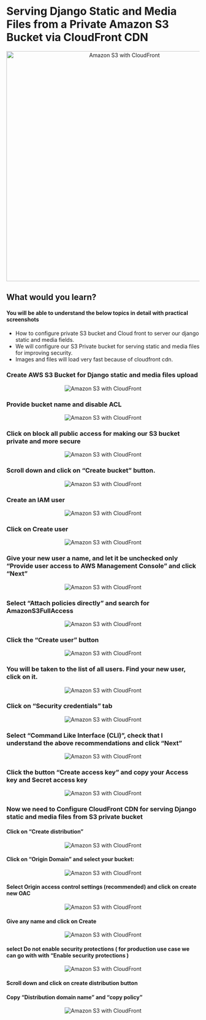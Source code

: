 # Serving Django Static and Media Files from a Private Amazon S3 Bucket via CloudFront CDN

<p align="center">
  <img src="https://github.com/shagorrobidas/amazon-S3-bucket-via-cloudfront-CDN/blob/main/image/1.webp?raw=true" alt="Amazon S3 with CloudFront" width="600">
</p>

## What would you learn?
#### **You will be able to understand the below topics in detail with practical screenshots**
- How to configure private S3 bucket and Cloud front to server our django static and media fields.
- We will configure our S3 Private bucket for serving static and media files for improving security.
- Images and files will load very fast because of cloudfront cdn.


### Create AWS S3 Bucket for Django static and media files upload
<p align="center">
  <img src="https://github.com/shagorrobidas/amazon-S3-bucket-via-cloudfront-CDN/blob/main/image/2.webp?raw=true" alt="Amazon S3 with CloudFront" >
</p>

### Provide bucket name and disable ACL

<p align="center">
  <img src="https://github.com/shagorrobidas/amazon-S3-bucket-via-cloudfront-CDN/blob/main/image/3.webp?raw=true" alt="Amazon S3 with CloudFront">
</p>

### Click on block all public access for making our S3 bucket private and more secure

<p align="center">
  <img src="https://github.com/shagorrobidas/amazon-S3-bucket-via-cloudfront-CDN/blob/main/image/4.webp?raw=true" alt="Amazon S3 with CloudFront">
</p>

### Scroll down and click on “Create bucket” button.
<p align="center">
  <img src="https://github.com/shagorrobidas/amazon-S3-bucket-via-cloudfront-CDN/blob/main/image/5.webp?raw=true" alt="Amazon S3 with CloudFront">
</p>

### Create an IAM user
<p align="center">
  <img src="https://github.com/shagorrobidas/amazon-S3-bucket-via-cloudfront-CDN/blob/main/image/6.webp?raw=true" alt="Amazon S3 with CloudFront">
</p>

### Click on Create user
<p align="center">
  <img src="https://github.com/shagorrobidas/amazon-S3-bucket-via-cloudfront-CDN/blob/main/image/7.webp?raw=true" alt="Amazon S3 with CloudFront">
</p>

### Give your new user a name, and let it be unchecked only “Provide user access to AWS Management Console” and click “Next”
<p align="center">
  <img src="https://github.com/shagorrobidas/amazon-S3-bucket-via-cloudfront-CDN/blob/main/image/8.webp?raw=true" alt="Amazon S3 with CloudFront">
</p>

### Select “Attach policies directly” and search for AmazonS3FullAccess
<p align="center">
  <img src="https://github.com/shagorrobidas/amazon-S3-bucket-via-cloudfront-CDN/blob/main/image/9.webp?raw=true" alt="Amazon S3 with CloudFront">
</p>

### Click the “Create user” button
<p align="center">
  <img src="https://github.com/shagorrobidas/amazon-S3-bucket-via-cloudfront-CDN/blob/main/image/10.webp?raw=true" alt="Amazon S3 with CloudFront">
</p>

### You will be taken to the list of all users. Find your new user, click on it.
<p align="center">
  <img src="https://github.com/shagorrobidas/amazon-S3-bucket-via-cloudfront-CDN/blob/main/image/11.webp?raw=true" alt="Amazon S3 with CloudFront">
</p>

### Click on “Security credentials” tab
<p align="center">
  <img src="https://github.com/shagorrobidas/amazon-S3-bucket-via-cloudfront-CDN/blob/main/image/12.webp?raw=true" alt="Amazon S3 with CloudFront">
</p>

### Select “Command Like Interface (CLI)”, check that I understand the above recommendations and click “Next”
<p align="center">
  <img src="https://github.com/shagorrobidas/amazon-S3-bucket-via-cloudfront-CDN/blob/main/image/13.webp?raw=true" alt="Amazon S3 with CloudFront">
</p>

### Click the button “Create access key” and copy your Access key and Secret access key
<p align="center">
  <img src="https://github.com/shagorrobidas/amazon-S3-bucket-via-cloudfront-CDN/blob/main/image/14.webp?raw=true" alt="Amazon S3 with CloudFront">
</p>

### Now we need to Configure CloudFront CDN for serving Django static and media files from S3 private bucket

#### Click on “Create distribution”
<p align="center">
  <img src="https://github.com/shagorrobidas/amazon-S3-bucket-via-cloudfront-CDN/blob/main/image/15.webp?raw=true" alt="Amazon S3 with CloudFront">
</p>

#### Click on “Origin Domain” and select your bucket:
<p align="center">
  <img src="https://github.com/shagorrobidas/amazon-S3-bucket-via-cloudfront-CDN/blob/main/image/16.webp?raw=true" alt="Amazon S3 with CloudFront">
</p>

#### Select Origin access control settings (recommended) and click on create new OAC
<p align="center">
  <img src="https://github.com/shagorrobidas/amazon-S3-bucket-via-cloudfront-CDN/blob/main/image/17.webp?raw=true" alt="Amazon S3 with CloudFront">
</p>

#### Give any name and click on Create
<p align="center">
  <img src="https://github.com/shagorrobidas/amazon-S3-bucket-via-cloudfront-CDN/blob/main/image/18.webp?raw=true" alt="Amazon S3 with CloudFront">
</p>

#### select Do not enable security protections ( for production use case we can go with with “Enable security protections )
<p align="center">
  <img src="https://github.com/shagorrobidas/amazon-S3-bucket-via-cloudfront-CDN/blob/main/image/19.webp?raw=true" alt="Amazon S3 with CloudFront">
</p>

#### Scroll down and click on create distribution button
#### Copy “Distribution domain name” and “copy policy”
<p align="center">
  <img src="https://github.com/shagorrobidas/amazon-S3-bucket-via-cloudfront-CDN/blob/main/image/20.webp?raw=true" alt="Amazon S3 with CloudFront">
</p>
